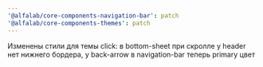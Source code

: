 ```yaml
---
'@alfalab/core-components-navigation-bar': patch
'@alfalab/core-components-themes': patch
---
```


Изменены стили для темы click: в bottom-sheet при скролле у header нет нижнего бордера, у back-arrow в navigation-bar теперь primary цвет
